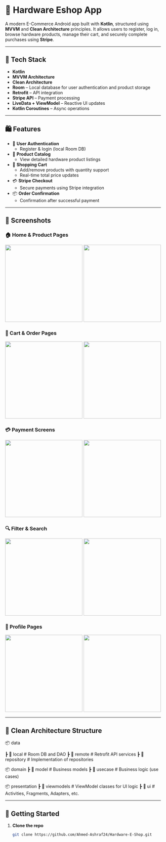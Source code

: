 # 🛒 Hardware Eshop App

A modern E-Commerce Android app built with **Kotlin**, structured using **MVVM** and **Clean Architecture** principles. It allows users to register, log in, browse hardware products, manage their cart, and securely complete purchases using **Stripe**.

---

## 🔧 Tech Stack

- **Kotlin**
- **MVVM Architecture**
- **Clean Architecture**
- **Room** – Local database for user authentication and product storage
- **Retrofit** – API integration
- **Stripe API** – Payment processing
- **LiveData + ViewModel** – Reactive UI updates
- **Kotlin Coroutines** – Async operations

---

## 🛍 Features

- 🔐 **User Authentication**
  - Register & login (local Room DB)
- 🧾 **Product Catalog**
  - View detailed hardware product listings
- 🛒 **Shopping Cart**
  - Add/remove products with quantity support
  - Real-time total price updates
- 💳 **Stripe Checkout**
  - Secure payments using Stripe integration
- 📦 **Order Confirmation**
  - Confirmation after successful payment

---

## 📸 Screenshots

### 🏠 Home & Product Pages
<p float="left">
   <img src="https://github.com/Ahmed-Ashraf24/Hardware-E-Shop/blob/main/app/src/main/res/screens/home.png?raw=true" width="250" />
   <img src="https://github.com/Ahmed-Ashraf24/Hardware-E-Shop/blob/main/app/src/main/res/screens/itempage1.png?raw=true" width="250" />
</p>

### 🛒 Cart & Order Pages
<p float="left">
   <img src="https://github.com/Ahmed-Ashraf24/Hardware-E-Shop/blob/main/app/src/main/res/screens/cartpage.png?raw=true" width="250" />
   <img src="https://github.com/Ahmed-Ashraf24/Hardware-E-Shop/blob/main/app/src/main/res/screens/orderpage.png?raw=true" width="250" />
</p>

### 💳 Payment Screens
<p float="left">
   <img src="https://github.com/Ahmed-Ashraf24/Hardware-E-Shop/blob/main/app/src/main/res/screens/payment1.png?raw=true" width="250" />
   <img src="https://github.com/Ahmed-Ashraf24/Hardware-E-Shop/blob/main/app/src/main/res/screens/payment2.png?raw=true" width="250" />
</p>

### 🔍 Filter & Search
<p float="left">
   <img src="https://github.com/Ahmed-Ashraf24/Hardware-E-Shop/blob/main/app/src/main/res/screens/filterpage.png?raw=true" width="250" />
   <img src="https://github.com/Ahmed-Ashraf24/Hardware-E-Shop/blob/main/app/src/main/res/screens/search.png?raw=true" width="250" />
</p>

### 👤 Profile Pages
<p float="left">
   <img src="https://github.com/Ahmed-Ashraf24/Hardware-E-Shop/blob/main/app/src/main/res/screens/profile1.png?raw=true" width="250" />
   <img src="https://github.com/Ahmed-Ashraf24/Hardware-E-Shop/blob/main/app/src/main/res/screens/profile2.png?raw=true" width="250" />
</p>

---

## 🧠 Clean Architecture Structure

📦 data

┣ 📂 local # Room DB and DAO
┣ 📂 remote # Retrofit API services
┣ 📂 repository # Implementation of repositories

📦 domain
┣ 📂 model # Business models
┣ 📂 usecase # Business logic (use cases)

📦 presentation
┣ 📂 viewmodels # ViewModel classes for UI logic
┣ 📂 ui # Activities, Fragments, Adapters, etc.

---

## 🚀 Getting Started

1. **Clone the repo**
   ```bash
   git clone https://github.com/Ahmed-Ashraf24/Hardware-E-Shop.git
